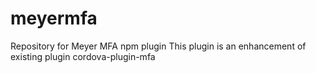 # meyermfa
Repository for Meyer MFA npm plugin
This plugin is an enhancement of existing plugin cordova-plugin-mfa


